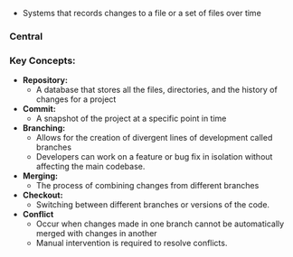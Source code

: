 - Systems that records changes to a file or a set of files over time

### Central

### Key Concepts:

- **Repository:**
	- A database that stores all the files, directories, and the history of changes for a project
- **Commit:**
	 - A snapshot of the project at a specific point in time
- **Branching:**
	- Allows for the creation of divergent lines of development called branches
	- Developers can work on a feature or bug fix in isolation without affecting the main codebase.
- **Merging:**
	- The process of combining changes from different branches
- **Checkout:**
    - Switching between different branches or versions of the code.
- **Conflict**
    - Occur when changes made in one branch cannot be automatically merged with changes in another
    - Manual intervention is required to resolve conflicts.